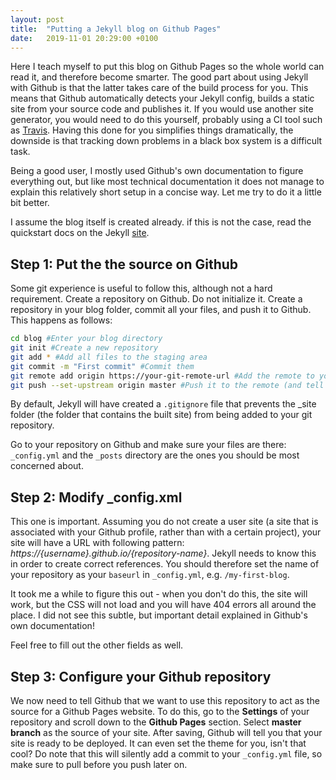 ```yaml
---
layout: post
title:  "Putting a Jekyll blog on Github Pages"
date:   2019-11-01 20:29:00 +0100
---
```

Here I teach myself to put this blog on Github Pages so the whole world can read it, and therefore become smarter.
The good part about using Jekyll with Github is that the latter takes care of the build process for you. This means that Github automatically detects your Jekyll config, builds a static site from your source code and publishes it. If you would use another site generator, you would need to do this yourself, probably using a CI tool such as [Travis](https://www,travis-ci.org). Having this done for you simplifies things dramatically, the downside is that tracking down problems in a black box system is a difficult task.

Being a good user, I mostly used Github's own documentation to figure everything out, but like most technical documentation it does not manage to explain this relatively short setup in a concise way. Let me try to do it a little bit better.

I assume the blog itself is created already. if this is not the case, read the quickstart docs on the Jekyll [site](https://jekyllrb.com/docs/).

## Step 1: Put the the source on Github

Some git experience is useful to follow this, although not a hard requirement.
Create a repository on Github. Do not initialize it. Create a repository in your blog folder, commit all your files, and push it to Github. This happens as follows:

```bash
cd blog #Enter your blog directory
git init #Create a new repository
git add * #Add all files to the staging area
git commit -m "First commit" #Commit them
git remote add origin https://your-git-remote-url #Add the remote to your git config
git push --set-upstream origin master #Push it to the remote (and tell git that the remote branch should track the master branch so we can push/pull/merge)
```
By default, Jekyll will have created a `.gitignore` file that prevents the _site folder (the folder that contains the built site) from being added to your git repository. 

Go to your repository on Github and make sure your files are there: `_config.yml` and the `_posts` directory are the ones you should be most concerned about.

## Step 2: Modify _config.xml

This one is important. Assuming you do not create a user site (a site that is associated with your Github profile, rather than with a certain project), your site will have a URL with following pattern: *https://{username}.github.io/{repository-name}*. Jekyll needs to know this in order to create correct references. You should therefore set the name of your repository as your `baseurl` in `_config.yml`, e.g. `/my-first-blog`.

It took me a while to figure this out - when you don't do this, the site will work, but the CSS will not load and you will have 404 errors all around the place. I did not see this subtle, but important detail explained in Github's own documentation!

Feel free to fill out the other fields as well.

## Step 3: Configure your Github repository

We now need to tell Github that we want to use this repository to act as the source for a Github Pages website. To do this, go to the **Settings** of your repository and scroll down to the **Github Pages** section. Select **master branch** as the source of your site. After saving, Github will tell you that your site is ready to be deployed. It can even set the theme for you, isn't that cool? Do note that this will silently add a commit to your `_config.yml` file, so make sure to pull before you push later on.
